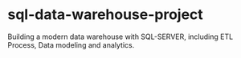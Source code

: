 # sql-data-warehouse-project
Building a modern data warehouse with SQL-SERVER, including ETL Process, Data modeling and analytics.
